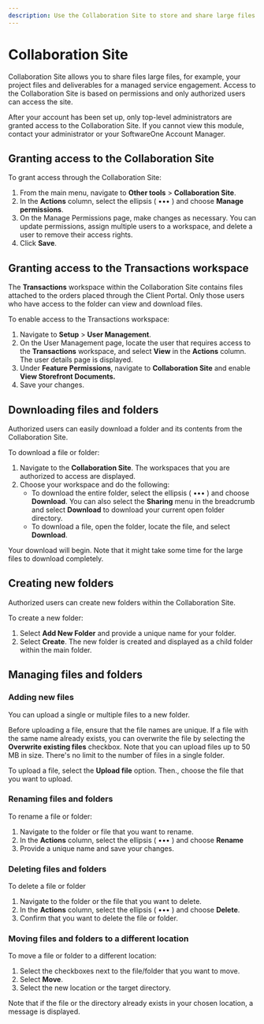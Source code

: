 ```yaml
---
description: Use the Collaboration Site to store and share large files.
---
```


# Collaboration Site

Collaboration Site allows you to share files large files, for example, your project files and deliverables for a managed service engagement. Access to the Collaboration Site is based on permissions and only authorized users can access the site.&#x20;

After your account has been set up, only top-level administrators are granted access to the Collaboration Site. If you cannot view this module, contact your administrator or your SoftwareOne Account Manager.

## Granting access to the Collaboration Site&#x20;

To grant access through the Collaboration Site:

1. From the main menu, navigate to **Other tools** > **Collaboration Site**.&#x20;
2. In the **Actions** column, select the ellipsis ( ••• ) and choose **Manage permissions**.
3. On the Manage Permissions page, make changes as necessary. You can update permissions, assign multiple users to a workspace, and delete a user to remove their access rights.
4. Click **Save**.

## Granting access to the **Transactions** workspace <a href="#storefront-documents" id="storefront-documents"></a>

The **Transactions** workspace within the Collaboration Site contains files attached to the orders placed through the Client Portal. Only those users who have access to the folder can view and download files.

To enable access to the Transactions workspace:

1. Navigate to **Setup** > **User Management**.&#x20;
2. On the User Management page, locate the user that requires access to the **Transactions** workspace, and select **View** in the **Actions** column. The user details page is displayed.&#x20;
3. Under **Feature Permissions**, navigate to **Collaboration Site** and enable **View Storefront Documents.**
4. Save your changes.

## Downloading files and folders <a href="#downloading-files-and-folders" id="downloading-files-and-folders"></a>

Authorized users can easily download a folder and its contents from the Collaboration Site.&#x20;

To download a file or folder:

1. Navigate to the **Collaboration Site**. The workspaces that you are authorized to access are displayed.&#x20;
2. Choose your workspace and do the following:
   * To download the entire folder, select the ellipsis ( ••• ) and choose **Download**. You can also select the **Sharing** menu in the breadcrumb and select **Download** to download your current open folder directory.
   * To download a file, open the folder, locate the file, and select **Download**.&#x20;

Your download will begin. Note that it might take some time for the large files to download completely.

## Creating new folders

Authorized users can create new folders within the Collaboration Site.

To create a new folder:

1. Select **Add New Folder** and provide a unique name for your folder.
2. Select **Create**. The new folder is created and displayed as a child folder within the main folder.&#x20;

## Managing files and folders <a href="#uploading-files" id="uploading-files"></a>

### Adding new files <a href="#uploading-files" id="uploading-files"></a>

You can upload a single or multiple files to a new folder.&#x20;

Before uploading a file, ensure that the file names are unique. If a file with the same name already exists, you can overwrite the file by selecting the **Overwrite existing files** checkbox. Note that you can upload files up to 50 MB in size. There's no limit to the number of files in a single folder.

To upload a file, select the **Upload file** option. Then., choose the file that you want to upload.

### Renaming files and folders <a href="#renaming-files-and-folders" id="renaming-files-and-folders"></a>

To rename a file or folder:

1. Navigate to the folder or file that you want to rename.
2. In the **Actions** column, select the ellipsis ( ••• ) and choose **Rename**
3. Provide a unique name and save your changes.

### Deleting files and folders <a href="#deleting-files-and-folders" id="deleting-files-and-folders"></a>

To delete a file or folder

1. Navigate to the folder or the file that you want to delete.
2. In the **Actions** column, select the ellipsis ( ••• ) and choose **Delete**.&#x20;
3. Confirm that you want to delete the file or folder.

### Moving files and folders **to a different location** <a href="#moving-files-and-folders" id="moving-files-and-folders"></a>

To move a file or folder to a different location:

1. Select the checkboxes next to the file/folder that you want to move.&#x20;
2. Select **Move**.
3. Select the new location or the target directory.

Note that if the file or the directory already exists in your chosen location, a message is displayed.
